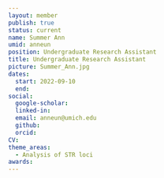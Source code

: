 ```yaml
---
layout: member
publish: true
status: current
name: Summer Ann
umid: anneun
position: Undergraduate Research Assistant
title: Undergraduate Research Assistant
picture: Summer_Ann.jpg
dates:
  start: 2022-09-10
  end: 
social: 
  google-scholar: 
  linked-in: 
  email: anneun@umich.edu
  github:
  orcid:
CV: 
theme_areas:
  - Analysis of STR loci
awards:
---
```


